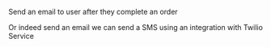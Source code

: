 Send an email to user after they complete an order

Or indeed send an email we can send a SMS using an integration with Twilio Service
